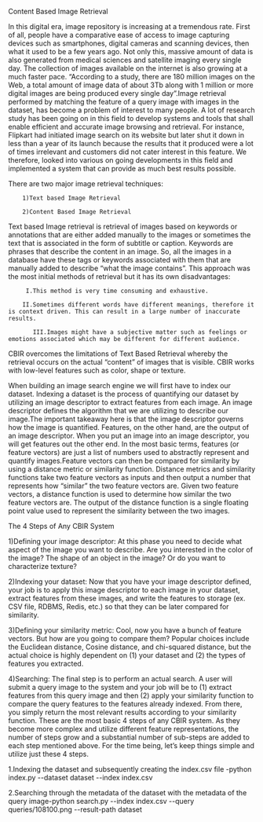 Content Based Image Retrieval

In this digital era, image repository is increasing at a tremendous rate. First of all, people have a comparative ease of access to image capturing devices such as smartphones, digital cameras and scanning devices, then what it used to be a few years ago. Not only this, massive amount of data is also generated from medical sciences and satellite imaging every single day. The collection of images available on the internet is also growing at a much faster pace. “According to a study, there are 180 million images on the Web, a total amount of image data of about 3Tb along with 1 million or more digital images are being produced every single day”.Image retrieval performed by matching the feature of a query image with images in the dataset, has become a problem of interest to many people. A lot of research study has been going on in this field to develop systems and tools that shall enable efficient and accurate image browsing and retrieval. For instance, Flipkart had initiated image search on its website but later shut it down in less than a year of its launch because the results that it produced were a lot of times irrelevant and customers did not cater interest in this feature. We therefore, looked into various on going developments in this field and implemented a system that can provide as much best results possible.

There are two major image retrieval techniques:

		1)Text based Image Retrieval 

		2)Content Based Image Retrieval 
Text based Image retrieval is retrieval of images based on keywords or annotations that are either added manually to the images or sometimes the text that is associated in the form of subtitle or caption. Keywords are phrases that describe the content in an image. So, all the images in a database have these tags or keywords associated with them that are manually added to describe “what the image contains”. This approach was the most initial methods of retrieval but it has its own disadvantages:

		 I.This method is very time consuming and exhaustive.

		II.Sometimes different words have different meanings, therefore it is context driven. This can result in a large number of inaccurate results.

	       III.Images might have a subjective matter such as feelings or emotions associated which may be different for different audience. 
CBIR overcomes the limitations of Text Based Retrieval whereby the retrieval occurs on the actual “content” of images that is visible. CBIR works with low-level features such as color, shape or texture.

When building an image search engine we will first have to index our dataset. Indexing a dataset is the process of quantifying our dataset by utilizing an image descriptor to extract features from each image. An image descriptor defines the algorithm that we are utilizing to describe our image.The important takeaway here is that the image descriptor governs how the image is quantified. Features, on the other hand, are the output of an image descriptor. When you put an image into an image descriptor, you will get features out the other end. In the most basic terms, features (or feature vectors) are just a list of numbers used to abstractly represent and quantify images.Feature vectors can then be compared for similarity by using a distance metric or similarity function. Distance metrics and similarity functions take two feature vectors as inputs and then output a number that represents how “similar” the two feature vectors are. Given two feature vectors, a distance function is used to determine how similar the two feature vectors are. The output of the distance function is a single floating point value used to represent the similarity between the two images.

The 4 Steps of Any CBIR System

1)Defining your image descriptor: At this phase you need to decide what aspect of the image you want to describe. Are you interested in the color of the image? The shape of an object in the image? Or do you want to characterize texture?

2)Indexing your dataset: Now that you have your image descriptor defined, your job is to apply this image descriptor to each image in your dataset, extract features from these images, and write the features to storage (ex. CSV file, RDBMS, Redis, etc.) so that they can be later compared for similarity.

3)Defining your similarity metric: Cool, now you have a bunch of feature vectors. But how are you going to compare them? Popular choices include the Euclidean distance, Cosine distance, and chi-squared distance, but the actual choice is highly dependent on (1) your dataset and (2) the types of features you extracted.

4)Searching: The final step is to perform an actual search. A user will submit a query image to the system and your job will be to (1) extract features from this query image and then (2) apply your similarity function to compare the query features to the features already indexed. From there, you simply return the most relevant results according to your similarity function.
These are the most basic 4 steps of any CBIR system. As they become more complex and utilize different feature representations, the number of steps grow and a substantial number of sub-steps are added to each step mentioned above. For the time being, let’s keep things simple and utilize just these 4 steps.

1.Indexing the dataset and subsequently creating the index.csv file -python index.py --dataset dataset --index index.csv

2.Searching through the metadata of the dataset with the metadata of the query image-python search.py --index index.csv --query queries/108100.png --result-path dataset
